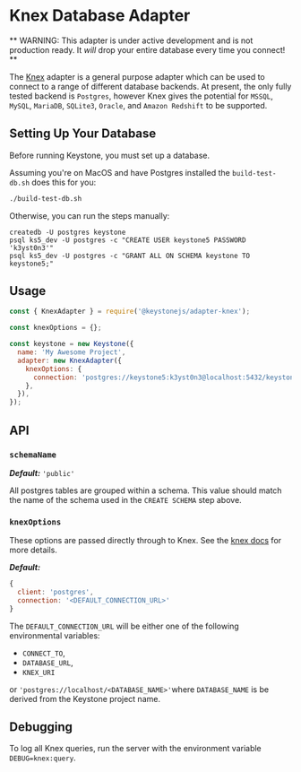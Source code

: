 <!--[meta]
section: packages
title: Database Adapter - Knex
[meta]-->

# Knex Database Adapter

** WARNING: This adapter is under active development and is not production ready. It _will_ drop your entire database every time you connect! **

The [Knex](https://knexjs.org/#changelog) adapter is a general purpose adapter which can be used to connect to a range of different database backends.
At present, the only fully tested backend is `Postgres`, however Knex gives the potential for `MSSQL`, `MySQL`, `MariaDB`, `SQLite3`, `Oracle`, and `Amazon Redshift` to be supported.

## Setting Up Your Database

Before running Keystone, you must set up a database.

Assuming you're on MacOS and have Postgres installed the `build-test-db.sh` does this for you:

```sh
./build-test-db.sh
```

Otherwise, you can run the steps manually:

```shell
createdb -U postgres keystone
psql ks5_dev -U postgres -c "CREATE USER keystone5 PASSWORD 'k3yst0n3'"
psql ks5_dev -U postgres -c "GRANT ALL ON SCHEMA keystone TO keystone5;"
```

## Usage

```javascript
const { KnexAdapter } = require('@keystonejs/adapter-knex');

const knexOptions = {};

const keystone = new Keystone({
  name: 'My Awesome Project',
  adapter: new KnexAdapter({
    knexOptions: {
      connection: 'postgres://keystone5:k3yst0n3@localhost:5432/keystone',
    },
  }),
});
```

## API

### `schemaName`

_**Default:**_ `'public'`

All postgres tables are grouped within a schema. This value should match the name of the schema used in the `CREATE SCHEMA` step above.

### `knexOptions`

These options are passed directly through to Knex.
See the [knex docs](https://knexjs.org/#Installation-client) for more details.

_**Default:**_

```javaScript
{
  client: 'postgres',
  connection: '<DEFAULT_CONNECTION_URL>'
}
```

The `DEFAULT_CONNECTION_URL` will be either one of the following environmental variables:

- `CONNECT_TO`,
- `DATABASE_URL`,
- `KNEX_URI`

or `'postgres://localhost/<DATABASE_NAME>'`where `DATABASE_NAME` is be derived from the Keystone project name.

## Debugging

To log all Knex queries, run the server with the environment variable `DEBUG=knex:query`.
